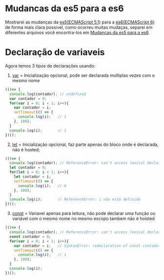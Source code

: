 # Mudancas da es5 para a es6
Mostrarei as mudanças da [es5(ECMAScript 5.1)](http://www.ecma-international.org/ecma-262/5.1/) para a [es6(ECMAScript 6)](http://www.ecma-international.org/ecma-262/6.0/) de forma mais clara possivel, como ocorreu muitas mudaças, separei em diferentes arquivos você encontra-los em [Mudancas da es5 para a es6](https://github.com/codermarcos/javascript-weekly/tree/master/mudancas-da-es5-para-a-es6/).

Declaração de variaveis
=
Agora temos 3 tipos de declarações usando:
1. [var](http://www.ecma-international.org/ecma-262/6.0/#sec-variable-statement) = Inicialização opcional, pode ser declarada multiplas vezes com o mesmo nome
```javascript
(()=> {
  console.log(contador); // undefined
  var contador = 0;
  for(var i = 0; i < 1; i++){
    var contador = i;
    setTimeout(() => {
      console.log(i);   // 1
    }, 100);
  } 
  console.log(i);       // 1
})();
```

2. [let](http://www.ecma-international.org/ecma-262/6.0/#sec-let-and-const-declarations) = Inicialização opcional, faz parte apenas do bloco onde é declarada, não é hosted;
```javascript
(()=> {
  console.log(contador); // ReferenceError: can't access lexical declaration `contador' before initialization
  let contador = 0;
  for(let i = 0; i < 1; i++){
    let contador = i;		
    setTimeout(() => {
      console.log(i);   // 0
    }, 100);
  } 
  console.log(i);       // ReferenceError: i não está definido
})();
```

3. [const](http://www.ecma-international.org/ecma-262/6.0/#sec-let-and-const-declarations) = Variavel apenas para leitura, não pode declarar uma função ou variável com o mesmo nome no mesmo escopo tambem não é hoisted
```javascript
(()=> {
  console.log(contador); // ReferenceError: can't access lexical declaration `contador' 
  const contador = 0;
  for(var i = 0; i < 1; i++){
    var contador = i;   // SyntaxError: redeclaration of const contador
    setTimeout(() => {
      console.log(i);   // 1
    }, 100);
  } 
  console.log(i);  
})();
```